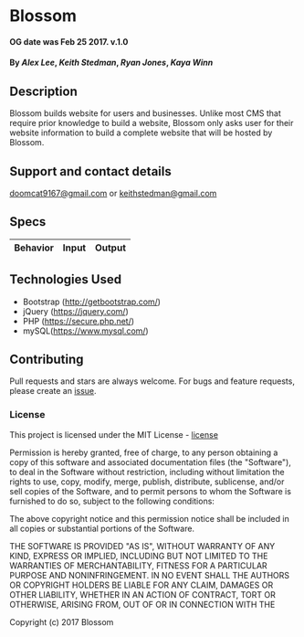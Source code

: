 
# Blossom

#### OG date was Feb 25 2017. v.1.0

#### By _Alex Lee_, _Keith Stedman_, _Ryan Jones_, _Kaya Winn_

## Description

Blossom builds website for users and businesses. Unlike most CMS that require prior knowledge to build a website, Blossom only asks user for their website information to build a complete website that will be hosted by Blossom.

## Support and contact details

doomcat9167@gmail.com or keithstedman@gmail.com

## Specs

|Behavior             |Input        | Output       |
|---------------------|-------------|--------------|


## Technologies Used

* Bootstrap (http://getbootstrap.com/)
* jQuery (https://jquery.com/)
* PHP (https://secure.php.net/)
* mySQL(https://www.mysql.com/)


## Contributing

Pull requests and stars are always welcome. For bugs and feature requests, please create an [issue].

### License

This project is licensed under the MIT License - [license]

Permission is hereby granted, free of charge, to any person obtaining a copy of this software and associated documentation files (the "Software"), to deal in the Software without restriction, including without limitation the rights to use, copy, modify, merge, publish, distribute, sublicense, and/or sell copies of the Software, and to permit persons to whom the Software is furnished to do so, subject to the following conditions:

The above copyright notice and this permission notice shall be included in all copies or substantial portions of the Software.

THE SOFTWARE IS PROVIDED "AS IS", WITHOUT WARRANTY OF ANY KIND, EXPRESS OR IMPLIED, INCLUDING BUT NOT LIMITED TO THE WARRANTIES OF MERCHANTABILITY, FITNESS FOR A PARTICULAR PURPOSE AND NONINFRINGEMENT. IN NO EVENT SHALL THE AUTHORS OR COPYRIGHT HOLDERS BE LIABLE FOR ANY CLAIM, DAMAGES OR OTHER LIABILITY, WHETHER IN AN ACTION OF CONTRACT, TORT OR OTHERWISE, ARISING FROM, OUT OF OR IN CONNECTION WITH THE

Copyright (c) 2017 Blossom


[issue]: https://github.com/bitgrind/blossom/issues
[license]: https://opensource.org/licenses/MIT
